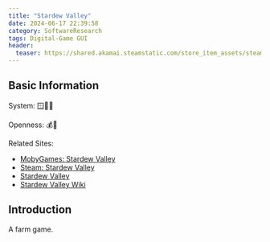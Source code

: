 ```yaml
---
title: "Stardew Valley"
date: 2024-06-17 22:39:58
category: SoftwareResearch
tags: Digital-Game GUI
header:
  teaser: https://shared.akamai.steamstatic.com/store_item_assets/steam/apps/413150/header.jpg?t=1711128146
---
```


## Basic Information

System: 🪟🍎🐧

Openness: 💰📕

Related Sites:

* [MobyGames: Stardew Valley](https://www.mobygames.com/game/80992/stardew-valley/)
* [Steam: Stardew Valley](https://store.steampowered.com/app/413150/Stardew_Valley/)
* [Stardew Valley](https://www.stardewvalley.net/)
* [Stardew Valley Wiki](https://stardewvalleywiki.com/Stardew_Valley_Wiki)

## Introduction

A farm game.
